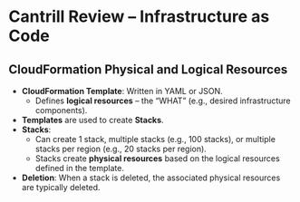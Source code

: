 # Cantrill Review – Infrastructure as Code

## CloudFormation Physical and Logical Resources
- **CloudFormation Template**: Written in YAML or JSON.
  - Defines **logical resources** – the “WHAT” (e.g., desired infrastructure components).
- **Templates** are used to create **Stacks**.
- **Stacks**:
  - Can create 1 stack, multiple stacks (e.g., 100 stacks), or multiple stacks per region (e.g., 20 stacks per region).
  - Stacks create **physical resources** based on the logical resources defined in the template.
- **Deletion**: When a stack is deleted, the associated physical resources are typically deleted.
